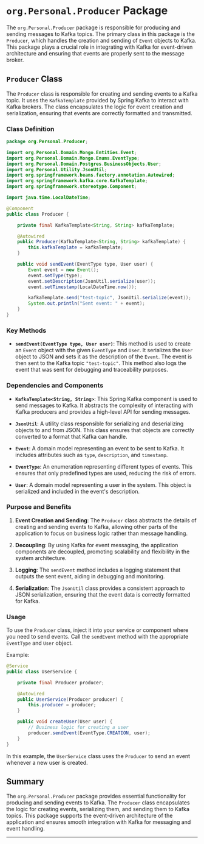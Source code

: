 # `org.Personal.Producer` Package

The `org.Personal.Producer` package is responsible for producing and sending messages to Kafka topics. The primary class in this package is the `Producer`, which handles the creation and sending of `Event` objects to Kafka. This package plays a crucial role in integrating with Kafka for event-driven architecture and ensuring that events are properly sent to the message broker.

## `Producer` Class

The `Producer` class is responsible for creating and sending events to a Kafka topic. It uses the `KafkaTemplate` provided by Spring Kafka to interact with Kafka brokers. The class encapsulates the logic for event creation and serialization, ensuring that events are correctly formatted and transmitted.

### Class Definition

```java
package org.Personal.Producer;

import org.Personal.Domain.Mongo.Entities.Event;
import org.Personal.Domain.Mongo.Enums.EventType;
import org.Personal.Domain.Postgres.BusinessObjects.User;
import org.Personal.Utility.JsonUtil;
import org.springframework.beans.factory.annotation.Autowired;
import org.springframework.kafka.core.KafkaTemplate;
import org.springframework.stereotype.Component;

import java.time.LocalDateTime;

@Component
public class Producer {

    private final KafkaTemplate<String, String> kafkaTemplate;

    @Autowired
    public Producer(KafkaTemplate<String, String> kafkaTemplate) {
        this.kafkaTemplate = kafkaTemplate;
    }

    public void sendEvent(EventType type, User user) {
        Event event = new Event();
        event.setType(type);
        event.setDescription(JsonUtil.serialize(user));
        event.setTimestamp(LocalDateTime.now());

        kafkaTemplate.send("test-topic", JsonUtil.serialize(event));
        System.out.println("Sent event: " + event);
    }
}
```

### Key Methods

- **`sendEvent(EventType type, User user)`**: This method is used to create an `Event` object with the given `EventType` and `User`. It serializes the `User` object to JSON and sets it as the description of the `Event`. The event is then sent to the Kafka topic `"test-topic"`. This method also logs the event that was sent for debugging and traceability purposes.

### Dependencies and Components

- **`KafkaTemplate<String, String>`**: This Spring Kafka component is used to send messages to Kafka. It abstracts the complexity of interacting with Kafka producers and provides a high-level API for sending messages.

- **`JsonUtil`**: A utility class responsible for serializing and deserializing objects to and from JSON. This class ensures that objects are correctly converted to a format that Kafka can handle.

- **`Event`**: A domain model representing an event to be sent to Kafka. It includes attributes such as `type`, `description`, and `timestamp`.

- **`EventType`**: An enumeration representing different types of events. This ensures that only predefined types are used, reducing the risk of errors.

- **`User`**: A domain model representing a user in the system. This object is serialized and included in the event's description.

### Purpose and Benefits

1. **Event Creation and Sending**: The `Producer` class abstracts the details of creating and sending events to Kafka, allowing other parts of the application to focus on business logic rather than message handling.

2. **Decoupling**: By using Kafka for event messaging, the application components are decoupled, promoting scalability and flexibility in the system architecture.

3. **Logging**: The `sendEvent` method includes a logging statement that outputs the sent event, aiding in debugging and monitoring.

4. **Serialization**: The `JsonUtil` class provides a consistent approach to JSON serialization, ensuring that the event data is correctly formatted for Kafka.

### Usage

To use the `Producer` class, inject it into your service or component where you need to send events. Call the `sendEvent` method with the appropriate `EventType` and `User` object.

Example:

```java
@Service
public class UserService {

    private final Producer producer;

    @Autowired
    public UserService(Producer producer) {
        this.producer = producer;
    }

    public void createUser(User user) {
        // Business logic for creating a user
        producer.sendEvent(EventType.CREATION, user);
    }
}
```

In this example, the `UserService` class uses the `Producer` to send an event whenever a new user is created.

## Summary

The `org.Personal.Producer` package provides essential functionality for producing and sending events to Kafka. The `Producer` class encapsulates the logic for creating events, serializing them, and sending them to Kafka topics. This package supports the event-driven architecture of the application and ensures smooth integration with Kafka for messaging and event handling.

---

